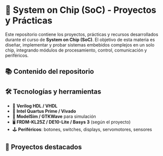 # 🧠 System on Chip (SoC) - Proyectos y Prácticas

Este repositorio contiene los proyectos, prácticas y recursos desarrollados durante el curso de **System on Chip (SoC)**. El objetivo de esta materia es diseñar, implementar y probar sistemas embebidos complejos en un solo chip, integrando módulos de procesamiento, control, comunicación y periféricos.

## 📚 Contenido del repositorio


## 🛠️ Tecnologías y herramientas

- 🧬 **Verilog HDL / VHDL**
- 🔧 **Intel Quartus Prime / Vivado**
- 🧪 **ModelSim / GTKWave** para simulación
- 🖥️ **FRDM-KL25Z / DE10-Lite / Basys 3** (según el proyecto)
- 🕹️ **Periféricos**: botones, switches, displays, servomotores, sensores

## 📁 Proyectos destacados

